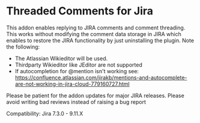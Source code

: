 # Threaded Comments for Jira

This addon enables replying to JIRA comments and comment threading.
This works without modifying the comment data storage in JIRA which enables to restore the JIRA functionality by just uninstalling the plugin.
Note the following:

- The Atlassian Wikieditor will be used.
- Thirdparty Wikieditor like JEditor are not supported
- If autocompletion for @mention isn't working see: https://confluence.atlassian.com/jirakb/mentions-and-autocomplete-are-not-working-in-jira-cloud-779160727.html

Please be patient for the addon updates for major JIRA releases.
Please avoid writing bad reviews instead of raising a bug report

Compatibility: Jira 7.3.0 - 9.11.X